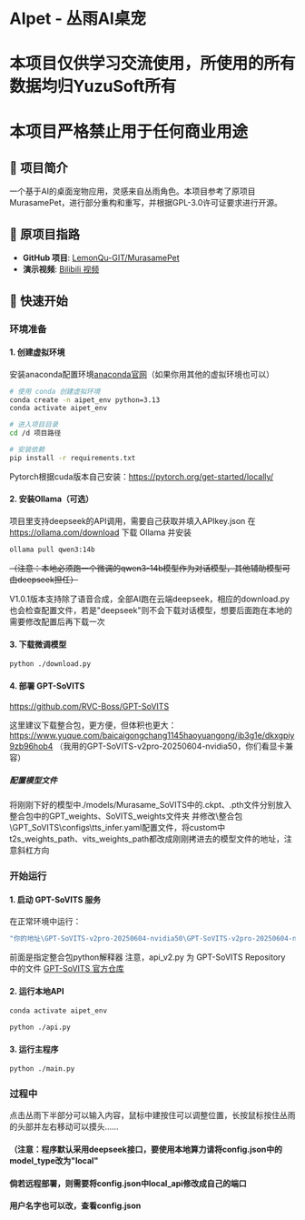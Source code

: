 # AIpet - 丛雨AI桌宠

# 本项目仅供学习交流使用，所使用的所有数据均归YuzuSoft所有
# 本项目严格禁止用于任何商业用途

## 📖 项目简介

一个基于AI的桌面宠物应用，灵感来自丛雨角色。本项目参考了原项目MurasamePet，进行部分重构和重写，并根据GPL-3.0许可证要求进行开源。


## 🔗 原项目指路

- **GitHub 项目**: [LemonQu-GIT/MurasamePet](https://github.com/LemonQu-GIT/MurasamePet?tab=readme-ov-file)
- **演示视频**: [Bilibili 视频](https://www.bilibili.com/video/BV1vjeGzfE1w)

## 🚀 快速开始

### 环境准备

#### 1. 创建虚拟环境
安装anaconda配置环境[anaconda官网](https://www.anaconda.com/download)（如果你用其他的虚拟环境也可以）
```bash
# 使用 conda 创建虚拟环境
conda create -n aipet_env python=3.13
conda activate aipet_env

# 进入项目目录
cd /d 项目路径

# 安装依赖
pip install -r requirements.txt
```
Pytorch根据cuda版本自己安装：https://pytorch.org/get-started/locally/

#### 2. 安装Ollama（可选）
项目里支持deepseek的API调用，需要自己获取并填入APIkey.json
在 https://ollama.com/download 下载 Ollama 并安装
```bash
ollama pull qwen3:14b
```
~~（注意：本地必须跑一个微调的qwen3-14b模型作为对话模型，其他辅助模型可由deepseek担任）~~

V1.0.1版本支持除了语音合成，全部AI跑在云端deepseek，相应的download.py也会检查配置文件，若是"deepseek"则不会下载对话模型，想要后面跑在本地的需要修改配置后再下载一次

#### 3. 下载微调模型
```bash
python ./download.py
```

#### 4. 部署 GPT-SoVITS
https://github.com/RVC-Boss/GPT-SoVITS

这里建议下载整合包，更方便，但体积也更大：https://www.yuque.com/baicaigongchang1145haoyuangong/ib3g1e/dkxgpiy9zb96hob4
（我用的GPT-SoVITS-v2pro-20250604-nvidia50，你们看显卡兼容）
##### 配置模型文件
将刚刚下好的模型中./models/Murasame_SoVITS中的.ckpt、.pth文件分别放入整合包中的GPT_weights、SoVITS_weights文件夹
并修改\整合包\GPT_SoVITS\configs\tts_infer.yaml配置文件，将custom中t2s_weights_path、vits_weights_path都改成刚刚拷进去的模型文件的地址，注意斜杠方向

### 开始运行

#### 1. 启动 GPT-SoVITS 服务
在正常环境中运行：
```bash
"你的地址\GPT-SoVITS-v2pro-20250604-nvidia50\GPT-SoVITS-v2pro-20250604-nvidia50\runtime\python.exe" api_v2.py
```
前面是指定整合包python解释器
注意，api_v2.py 为 GPT-SoVITS Repository 中的文件 [GPT-SoVITS 官方仓库](https://github.com/RVC-Boss/GPT-SoVITS/blob/main/api_v2.py)

#### 2. 运行本地API
```bash
conda activate aipet_env

python ./api.py
```
#### 3. 运行主程序
```bash
python ./main.py
```

### 过程中
点击丛雨下半部分可以输入内容，鼠标中建按住可以调整位置，长按鼠标按住丛雨的头部并左右移动可以摸头……

#### （注意：程序默认采用deepseek接口，要使用本地算力请将config.json中的model_type改为"local"
#### 倘若远程部署，则需要将config.json中local_api修改成自己的端口
#### 用户名字也可以改，查看config.json
